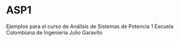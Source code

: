 # ASP1
Ejemplos para el curso de Análisis de Sistemas de Potencia 1 Escuela Colombiana de Ingeniería Julio Garavito
